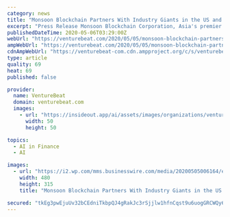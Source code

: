 ```yaml
---
category: news
title: "Monsoon Blockchain Partners With Industry Giants in the US and Asia to Engineer the Next Generation of Fintech"
excerpt: "Press Release Monsoon Blockchain Corporation, Asia's premier blockchain company pioneering the adoption of highly secure decentralized asset management, has partnered with Asia's largest digital asset platform OSL of BC Group,"
publishedDateTime: 2020-05-06T03:29:00Z
webUrl: "https://venturebeat.com/2020/05/05/monsoon-blockchain-partners-with-industry-giants-in-the-us-and-asia-to-engineer-the-next-generation-of-fintech/"
ampWebUrl: "https://venturebeat.com/2020/05/05/monsoon-blockchain-partners-with-industry-giants-in-the-us-and-asia-to-engineer-the-next-generation-of-fintech/amp/"
cdnAmpWebUrl: "https://venturebeat-com.cdn.ampproject.org/c/s/venturebeat.com/2020/05/05/monsoon-blockchain-partners-with-industry-giants-in-the-us-and-asia-to-engineer-the-next-generation-of-fintech/amp/"
type: article
quality: 69
heat: 69
published: false

provider:
  name: VentureBeat
  domain: venturebeat.com
  images:
    - url: "https://insideout.app/ai/assets/images/organizations/venturebeat.com-50x50.jpg"
      width: 50
      height: 50

topics:
  - AI in Finance
  - AI

images:
  - url: "https://i2.wp.com/mms.businesswire.com/media/20200505006164/en/789691/4/Screen_Shot_2020-05-05_at_3.52.22_AM.jpg?strip=all&ssl=1"
    width: 480
    height: 315
    title: "Monsoon Blockchain Partners With Industry Giants in the US and Asia to Engineer the Next Generation of Fintech"

secured: "tkEg3pwEjuUv32bCEdniTkbpQJ4gRakJc3rSjjlw1hfnCqst9u6uogGRCWQy6JgT7ubrUHaQrjWD1mBzha6YmTJPXObupz35GPD8Kk19r737WrSexqnH4k8uwRF5AJ+ie/ssyRVn45XH5QZwsk5D3CwiGaNuekp2ezghH6fp814Q0ExaUj+JRPgMD70rtnZKGu3g6SRx3wSEAQdAbqMDhHgKxhukAPUkGESUxr83EuFONgHLok2qcwAi1pKeJTYWlWsMYx6fllshZ3M9MagLt5FFl2czsyHIgPzJA/Hgh/F2XDSwOJmILsfDdKuP7Y7xoXXoiHIZDfcsqT9ij0aq50tveapvGzF1ohpJR7G7vZNZYbn5Lp4ecXTmwhN619Fn/agSjKJhYqtXCWCOjcrCWZK/nyItH5C/lU4Z4xqvIz6wdny6Xe+Cnc55kKkO94GTZ5UdtU6wS3nwQBMwpaLBrx20IbjFOf3qK43nu2ee4Pk=;rIFDrrwSSDadCvzrt4DvfA=="
---
```


